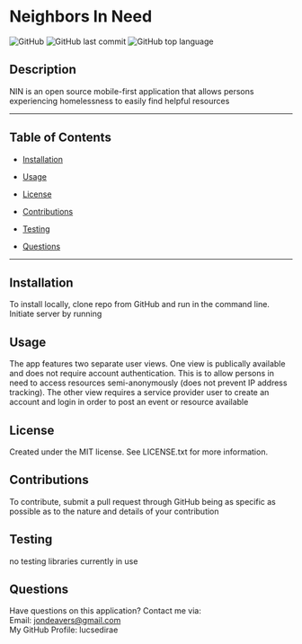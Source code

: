 # Neighbors In Need

![GitHub](https://img.shields.io/github/license/lucsedirae/neighbors-in-need?color=39%2C%20255%2C%200%20&style=for-the-badge)
![GitHub last commit](https://img.shields.io/github/last-commit/lucsedirae/neighbors-in-need?style=for-the-badge)
![GitHub top language](https://img.shields.io/github/languages/top/lucsedirae/neighbors-in-need?style=for-the-badge)

## Description
NIN is an open source mobile-first application that allows persons experiencing homelessness to easily find helpful resources

<hr>

## Table of Contents 

* [Installation](#installation)

* [Usage](#usage)

* [License](#license)

* [Contributions](#contributions)

* [Testing](#testing)

* [Questions](#questions)

<hr>

## Installation
To install locally, clone repo from GitHub and run <npm i> in the command line. Initiate server by running <nodemon server.js>

## Usage
The app features two separate user views. One view is publically available and does not require account authentication. This is to allow persons in need to access resources semi-anonymously (does not prevent IP address tracking). The other view requires a service provider user to create an account and login in order to post an event or resource available

## License
Created under the MIT license. See LICENSE.txt for more information.

## Contributions
To contribute, submit a pull request through GitHub being as specific as possible as to the nature and details of your contribution

## Testing
no testing libraries currently in use

## Questions
Have questions on this application? Contact me via:<br>
Email: jondeavers@gmail.com <br>
My GitHub Profile: lucsedirae <br>   
